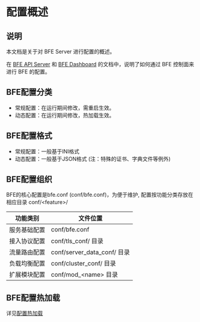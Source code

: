 # 配置概述

## 说明

本文档是关于对 BFE Server 进行配置的概述。

在 [BFE API Server](https://github.com/bfenetworks/api-server) 和 [BFE Dashboard](https://github.com/bfenetworks/dashboard) 的文档中，说明了如何通过 BFE 控制面来进行 BFE 的配置。

## BFE配置分类

- 常规配置：在运行期间修改，需重启生效。
- 动态配置：在运行期间修改，热加载生效。

## BFE配置格式

- 常规配置：一般基于INI格式
- 动态配置：一般基于JSON格式 (注：特殊的证书、字典文件等例外)

## BFE配置组织

BFE的核心配置是bfe.conf (conf/bfe.conf)，为便于维护, 配置按功能分类存放在相应目录 conf/&#60;feature&#62;/

| 功能类别     | 文件位置 |
| ------------ | -------- |
| 服务基础配置 | conf/bfe.conf |
| 接入协议配置 | conf/tls_conf/ 目录 |
| 流量路由配置 | conf/server_data_conf/ 目录 |
| 负载均衡配置 | conf/cluster_conf/ 目录 |
| 扩展模块配置 | conf/mod_&#60;name&#62; 目录 |

## BFE配置热加载

详见[配置热加载](../operation/reload.md)
